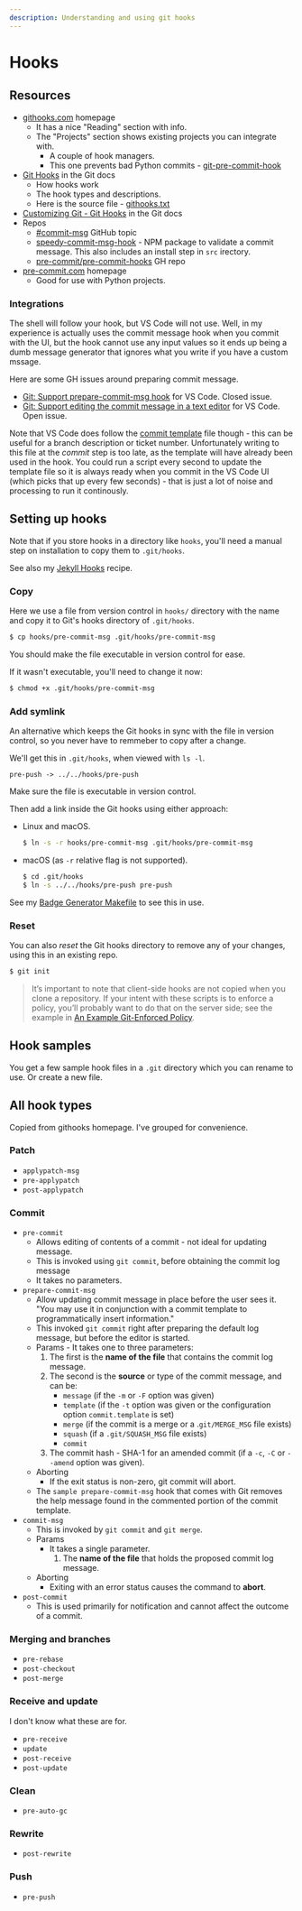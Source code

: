 ```yaml
---
description: Understanding and using git hooks
---
```

# Hooks



## Resources

- [githooks.com](https://githooks.com/) homepage
    - It has a nice "Reading" section with info.
    - The "Projects" section shows existing projects you can integrate with.
        - A couple of hook managers.
        - This one prevents bad Python commits - [git-pre-commit-hook](https://pypi.org/project/git-pre-commit-hook/)
- [Git Hooks](https://git-scm.com/docs/githooks) in the Git docs
    - How hooks work
    - The hook types and descriptions.
    - Here is the source file - [githooks.txt](https://github.com/git/git/blob/master/Documentation/githooks.txt)
- [Customizing Git - Git Hooks](https://git-scm.com/book/en/v2/Customizing-Git-Git-Hooks) in the Git docs
- Repos
    - [#commit-msg](https://github.com/topics/commit-msg) GitHub topic
    - [speedy-commit-msg-hook](https://github.com/alan-agius4/speedy-commit-msg-hook) - NPM package to validate a commit message. This also includes an install step in `src` irectory.
    - [pre-commit/pre-commit-hooks](https://github.com/pre-commit/pre-commit-hooks) GH repo
- [pre-commit.com](https://pre-commit.com/) homepage
    - Good for use with Python projects.

### Integrations

The shell will follow your hook, but VS Code will not use. Well, in my experience is actually uses the commit message hook when you commit with the UI, but the hook cannot use any input values so it ends up being a dumb message generator that ignores what you write if you have a custom mssage.

Here are some GH issues around preparing commit message.

- [Git: Support prepare-commit-msg hook](https://github.com/microsoft/vscode/issues/94274) for VS Code. Closed issue.
- [Git: Support editing the commit message in a text editor](https://github.com/microsoft/vscode/issues/30562) for VS Code. Open issue.

Note that VS Code does follow the [commit template] file though - this can be useful for a branch description or ticket number. Unfortunately writing to this file at the _commit_ step is too late, as the template will have already been used in the hook. You could run a script every second to update the template file so it is always ready when you commit in the VS Code UI (which picks that up every few seconds) - that is just a lot of noise and processing to run it continously.

[commit template]: https://github.com/MichaelCurrin/learn-to-code/blob/master/en/topics/version_control/Git/configure/commit_message_template.md


## Setting up hooks

Note that if you store hooks in a directory like `hooks`, you'll need a manual step on installation to copy them to `.git/hooks`.

See also my [Jekyll Hooks](https://michaelcurrin.github.io/code-cookbook/recipes/jekyll/hooks.html) recipe.

### Copy

Here we use a file from version control in `hooks/` directory with the name and copy it to Git's hooks directory of `.git/hooks`.

```sh
$ cp hooks/pre-commit-msg .git/hooks/pre-commit-msg
```

You should make the file executable in version control for ease.

If it wasn't executable, you'll need to change it now:

```sh
$ chmod +x .git/hooks/pre-commit-msg
```

### Add symlink

An alternative which keeps the Git hooks in sync with the file in version control, so you never have to remmeber to copy after a change.

We'll get this in `.git/hooks`, when viewed with `ls -l`.

```
pre-push -> ../../hooks/pre-push
```

Make sure the file is executable in version control.

Then add a link inside the Git hooks using either approach:

- Linux and macOS.
    ```sh
    $ ln -s -r hooks/pre-commit-msg .git/hooks/pre-commit-msg
    ```
- macOS (as `-r` relative flag is not supported). 
    ```sh
    $ cd .git/hooks
    $ ln -s ../../hooks/pre-push pre-push
    ```

See my [Badge Generator Makefile](https://github.com/MichaelCurrin/badge-generator/blob/master/Makefile) to see this in use.

### Reset

You can also _reset_ the Git hooks directory to remove any of your changes, using this in an existing repo.

```sh
$ git init
```

> It’s important to note that client-side hooks are not copied when you clone a repository. If your intent with these scripts is to enforce a policy, you’ll probably want to do that on the server side; see the example in [An Example Git-Enforced Policy](https://git-scm.com/book/en/v2/Customizing-Git-An-Example-Git-Enforced-Policy#_an_example_git_enforced_policy).



## Hook samples

You get a few sample hook files in a `.git` directory which you can rename to use. Or create a new file.

## All hook types

Copied from githooks homepage. I've grouped for convenience.

### Patch

- `applypatch-msg`
- `pre-applypatch`
- `post-applypatch`

### Commit

- `pre-commit`
    - Allows editing of contents of a commit - not ideal for updating message.
    - This is invoked using `git commit`, before obtaining the commit log message
    - It takes no parameters.
- `prepare-commit-msg`
    - Allow updating commit message in place before the user sees it. "You may use it in conjunction with a commit template to programmatically insert information."
    - This invoked `git commit` right after preparing the default log message, but before the editor is started.
    - Params - It takes one to three parameters:
        1. The first is the **name of the file** that contains the commit log message.
        2. The second is the **source** or type of the commit message, and can be:
            - `message` (if the `-m` or `-F` option was given)
            - `template` (if the `-t` option was given or the configuration option `commit.template` is set)
            - `merge` (if the commit is a merge or a .`git/MERGE_MSG` file exists)
            - `squash` (if a `.git/SQUASH_MSG` file exists)
            - `commit`
        3. The commit hash - SHA-1 for an amended commit (if a `-c`, `-C` or `--amend` option was given).
    - Aborting
        - If the exit status is non-zero, git commit will abort.
    - The `sample prepare-commit-msg` hook that comes with Git removes the help message found in the commented portion of the commit template.
- `commit-msg`
    - This is invoked by `git commit` and `git merge`.
    - Params
        - It takes a single parameter.
            1. The **name of the file** that holds the proposed commit log message.
    - Aborting
        - Exiting with an error status causes the command to **abort**.
- `post-commit`
    - This is used primarily for notification and cannot affect the outcome of a commit.

### Merging and branches

- `pre-rebase`
- `post-checkout`
- `post-merge`

### Receive and update

I don't know what these are for.

- `pre-receive`
- `update`
- `post-receive`
- `post-update`

### Clean

- `pre-auto-gc`

### Rewrite

- `post-rewrite`

### Push

- `pre-push`
